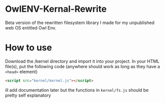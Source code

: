 # OwlENV-Kernal-Rewrite
Beta version of the rewritten filesystem library I made for my unpublished web OS entitled Owl Env.

# How to use
Download the /kernel directory and import it into your project. In your HTML file(s), put the following code (anywhere should work as long as they have a ``<head>`` element)
```html
<script src="kernel/kernel.js"></script>
```

ill add documentation later but the functions in ``kernel/fs.js`` should be pretty self explanatory 
